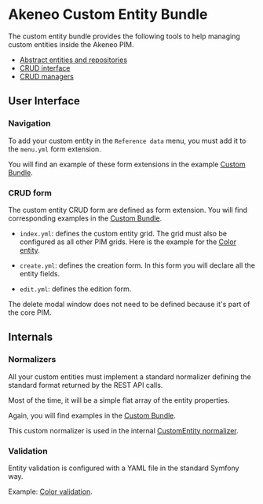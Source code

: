 # Akeneo Custom Entity Bundle

The custom entity bundle provides the following tools to help managing custom entities inside the Akeneo PIM.

* [Abstract entities and repositories](abstract_entities_and_repositories.md)
* [CRUD interface](crud_interface.md)
* [CRUD managers](crud_managers.mb)

## User Interface

### Navigation

To add your custom entity in the `Reference data` menu, you must add it to the `menu.yml` form extension.

You will find an example of these form extensions in the example
[Custom Bundle](examples/CustomBundle/Resources/config/form_extensions/menu.yml).


### CRUD form

The custom entity CRUD form are defined as form extension. 
You will find corresponding examples in the 
[Custom Bundle](examples/CustomBundle/Resources/config/form_extensions/color).

* `index.yml`: defines the custom entity grid.
The grid must also be configured as all other PIM grids.
Here is the example for the [Color entity](examples/CustomBundle/Resources/config/datagrid/color.yml).

* `create.yml`: defines the creation form. In this form you will declare all the entity fields.

* `edit.yml`: defines the edition form.

The delete modal window does not need to be defined because it's part of the core PIM.

## Internals

### Normalizers

All your custom entities must implement a standard normalizer defining the standard format returned by the REST API calls.

Most of the time, it will be a simple flat array of the entity properties.

Again, you will find examples in the [Custom Bundle](examples/CustomBundle/Normalizer).

This custom normalizer is used in the internal [CustomEntity normalizer](../Normalizer/CustomEntityNormalizer.php).

### Validation

Entity validation is configured with a YAML file in the standard Symfony way.

Example: [Color validation](examples/CustomBundle/Resources/config/validation.yml).

